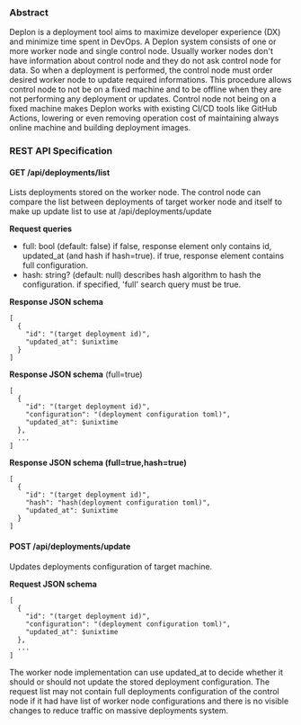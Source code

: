 ### Abstract

Deplon is a deployment tool aims to maximize developer experience (DX) and minimize time spent in DevOps.
A Deplon system consists of one or more worker node and single control node.
Usually worker nodes don't have information about control node and they do not ask control node for data.
So when a deployment is performed, the control node must order desired worker node to update required informations.
This procedure allows control node to not be on a fixed machine and to be offline when they are not performing any deployment or updates.
Control node not being on a fixed machine makes Deplon works with existing CI/CD tools like GitHub Actions, lowering or even removing operation cost of maintaining always online machine and building deployment images.

### REST API Specification

#### GET /api/deployments/list
Lists deployments stored on the worker node.
The control node can compare the list between deployments of target worker node and itself to make up update list to use at /api/deployments/update

**Request queries**
- full: bool (default: false)
  if false, response element only contains id, updated_at (and hash if hash=true).
  if true, response element contains full configuration.
- hash: string? (default: null)
  describes hash algorithm to hash the configuration.
  if specified, 'full' search query must be true.

**Response JSON schema**
```
[
  {
    "id": "(target deployment id)",
    "updated_at": $unixtime
  }
]
```

**Response JSON schema** (full=true)
```
[
  {
    "id": "(target deployment id)",
    "configuration": "(deployment configuration toml)",
    "updated_at": $unixtime
  },
  ...
]
```

**Response JSON schema (full=true,hash=true)**
```
[
  {
    "id": "(target deployment id)",
    "hash": "hash(deployment configuration toml)",
    "updated_at": $unixtime
  }
]
```

#### POST /api/deployments/update
Updates deployments configuration of target machine.

**Request JSON schema**

```
[
  {
    "id": "(target deployment id)",
    "configuration": "(deployment configuration toml)",
    "updated_at": $unixtime
  },
  ...
]
```

The worker node implementation can use updated_at to decide whether it should or should not update the stored deployment configuration.
The request list may not contain full deployments configuration of the control node if it had have list of worker node configurations and there is no visible changes to reduce traffic on massive deployments system.
